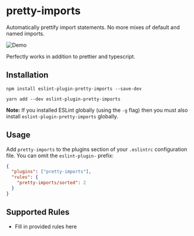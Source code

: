 # pretty-imports 

Automatically prettify import statements. No more mixes of default and named imports. 

![Demo](https://github.com/dmtrKovalenko/eslint-plugin-pretty-imports/blob/master/demo.gif?raw=true)

Perfectly works in addition to prettier and typescript.

## Installation

```
npm install eslint-plugin-pretty-imports --save-dev

yarn add --dev eslint-plugin-pretty-imports
```

**Note:** If you installed ESLint globally (using the `-g` flag) then you must also install `eslint-plugin-pretty-imports` globally.

## Usage

Add `pretty-imports` to the plugins section of your `.eslintrc` configuration file. You can omit the `eslint-plugin-` prefix:

```json
{
  "plugins": ["pretty-imports"],
  "rules": {
    "pretty-imports/sorted": 2
  }
}
```

## Supported Rules

- Fill in provided rules here
